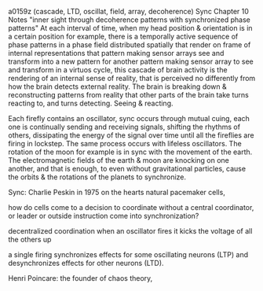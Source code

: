 a0159z
(cascade, LTD, oscillat, field, array, decoherence)
Sync Chapter 10 Notes
"inner sight through decoherence patterns with synchronized phase patterns"
At each interval of time, when my head position & orientation is in a certain position for example, there is a temporally active sequence of phase patterns in a phase field distributed spatially that render on frame of internal representations that pattern making sensor arrays see and transform into a new pattern for another pattern making sensor array to see and transform in a virtuos cycle, this cascade of brain activity is the rendering of an internal sense of reality, that is perceived no differently from how the brain detects external reality. The brain is breaking down & reconstructing patterns from reality that other parts of the brain take turns reacting to, and turns detecting. Seeing & reacting.

Each firefly contains an oscillator, sync occurs through mutual cuing, each one is continually sending and receiving signals, shifting the rhythms of others, dissipating the energy of the signal over time until all the fireflies are firing in lockstep. The same process occurs with lifeless oscillators. The rotation of the moon for example is in sync with the movement of the earth. The electromagnetic fields of the earth & moon are knocking on one another, and that is enough, to even without gravitational particles, cause the orbits & the rotations of the planets to synchronize.

Sync: Charlie Peskin in 1975 
on the hearts natural pacemaker cells, 

how do cells come to a decision to coordinate without a central coordinator, or leader or outside instruction come into synchronization?

decentralized coordination
when an oscillator fires it kicks the voltage of all the others up

a single firing synchronizes effects for some oscillating neurons (LTP) and desynchronizes effects for other neurons (LTD).

Henri Poincare: the founder of chaos theory, 


